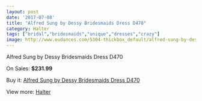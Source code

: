 ```yaml
---
layout: post
date: '2017-07-08'
title: "Alfred Sung by Dessy Bridesmaids Dress D470"
category: Halter
tags: ["bridal","bridesmaids","unique","dresses","crazy"]
image: http://www.eudances.com/5304-thickbox_default/alfred-sung-by-dessy-bridesmaids-dress-d470.jpg
---
```

Alfred Sung by Dessy Bridesmaids Dress D470

On Sales: **$231.99**
<a href="https://www.eudances.com/en/halter/1793-alfred-sung-by-dessy-bridesmaids-dress-d470.html"><amp-img layout="responsive" width="600" height="600" src="//www.eudances.com/5304-thickbox_default/alfred-sung-by-dessy-bridesmaids-dress-d470.jpg" alt="Alfred Sung by Dessy Bridesmaids Dress D470 0" /></a>
<a href="https://www.eudances.com/en/halter/1793-alfred-sung-by-dessy-bridesmaids-dress-d470.html"><amp-img layout="responsive" width="600" height="600" src="//www.eudances.com/5305-thickbox_default/alfred-sung-by-dessy-bridesmaids-dress-d470.jpg" alt="Alfred Sung by Dessy Bridesmaids Dress D470 1" /></a>

Buy it: [Alfred Sung by Dessy Bridesmaids Dress D470](https://www.eudances.com/en/halter/1793-alfred-sung-by-dessy-bridesmaids-dress-d470.html "Alfred Sung by Dessy Bridesmaids Dress D470")

View more: [Halter](https://www.eudances.com/en/19-halter "Halter")